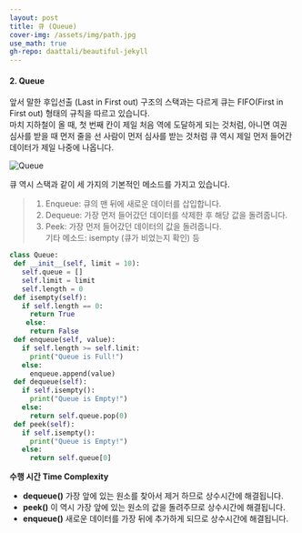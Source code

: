 ```yaml
---
layout: post
title: 큐 (Queue)
cover-img: /assets/img/path.jpg
use_math: true
gh-repo: daattali/beautiful-jekyll
---
```


#### **2. Queue**

앞서 말한 후입선출 (Last in First out) 구조의 스택과는 다르게 큐는 FIFO(First in First out) 형태의 규칙을 따르고 있습니다.  
마치 지하철이 올 때, 첫 번째 칸이 제일 처음 역에 도달하게 되는 것처럼, 아니면 여권 심사를 받을 때 먼저 줄을 선 사람이 먼저 심사를 받는 것처럼 큐 역시 제일 먼저 들어간 데이터가 제일 나중에 나옵니다.

![Queue](https://user-images.githubusercontent.com/52072412/85985605-ecf11400-ba25-11ea-886a-2362ddb2c76d.png)

큐 역시 스택과 같이 세 가지의 기본적인 메소드를 가지고 있습니다. 

 >1. Enqueue: 큐의 맨 뒤에 새로운 데이터를 삽입합니다.
 >2. Dequeue: 가장 먼저 들어갔던 데이터를 삭제한 후 해당 값을 돌려줍니다.  
 >3. Peek: 가장 먼저 들어갔던 데이터의 값을 돌려줍니다.  
 >기타 메소드: isempty (큐가 비었는지 확인) 등  
 
 ~~~python
class Queue:
  def __init__(self, limit = 10):
    self.queue = []
    self.limit = limit
    self.length = 0
  def isempty(self):
    if self.length == 0:
      return True
     else:
      return False
  def enqueue(self, value):
    if self.length >= self.limit:
      print("Queue is Full!")
    else:
      enqueue.append(value)
  def dequeue(self):
    if self.isempty():
      print("Queue is Empty!")
    else:
      return self.queue.pop(0)
  def peek(self):
    if self.isempty():
      print("Queue is Empty!")
    else:
      return self.queue[0]
 ~~~
 
 **수행 시간 Time Complexity**  

* **dequeue()** 가장 앞에 있는 원소를 찾아서 제거 하므로 상수시간에 해결됩니다.
* **peek()** 이 역시 가장 앞에 있는 원소의 값을 돌려주므로 상수시간에 해결됩니다.
* **enqueue()** 새로운 데이터를 가장 뒤에 추가하게 되므로 상수시간에 해결됩니다.
